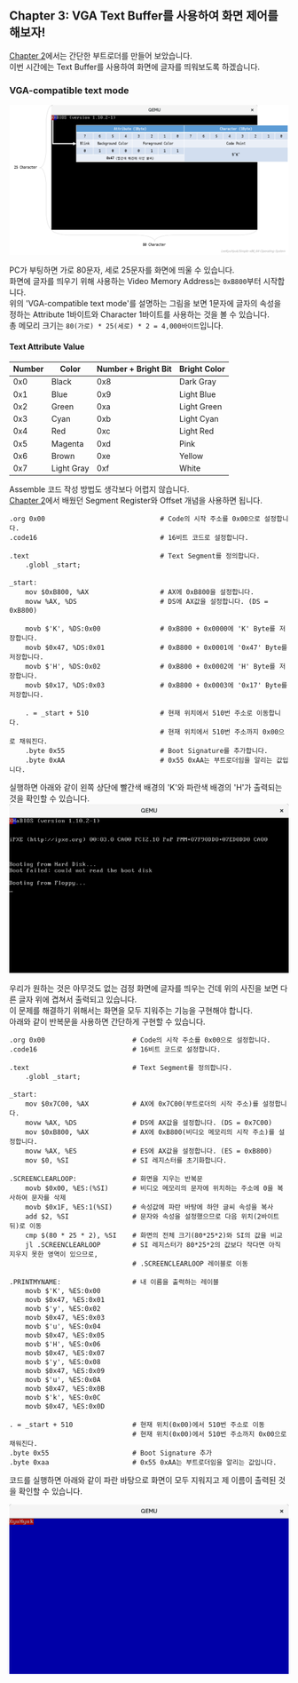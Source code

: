 ## Chapter 3: VGA Text Buffer를 사용하여 화면 제어를 해보자!

[Chapter 2](https://github.com/LeeKyuHyuk/Simple-x86_64-Operating-System/blob/master/Chapter-2/README.md)에서는 간단한 부트로더를 만들어 보았습니다.  
이번 시간에는 Text Buffer를 사용하여 화면에 글자를 띄워보도록 하겠습니다.


### VGA-compatible text mode

![VGA-compatible text mode](./vga-compatible-text-mode.png)

PC가 부팅하면 가로 80문자, 세로 25문자를 화면에 띄울 수 있습니다.  
화면에 글자를 띄우기 위해 사용하는 Video Memory Address는 `0xB800`부터 시작합니다.  
위의 'VGA-compatible text mode'를 설명하는 그림을 보면 1문자에 글자의 속성을 정하는 Attribute 1바이트와 Character 1바이트를 사용하는 것을 볼 수 있습니다.  
총 메모리 크기는 `80(가로) * 25(세로) * 2 = 4,000바이트`입니다.

#### Text Attribute Value

Number | Color      | Number + Bright Bit | Bright Color
------ | ---------- | ------------------- | -------------
0x0    | Black      | 0x8                 | Dark Gray
0x1    | Blue       | 0x9                 | Light Blue
0x2    | Green      | 0xa                 | Light Green
0x3    | Cyan       | 0xb                 | Light Cyan
0x4    | Red        | 0xc                 | Light Red
0x5    | Magenta    | 0xd                 | Pink
0x6    | Brown      | 0xe                 | Yellow
0x7    | Light Gray | 0xf                 | White

Assemble 코드 작성 방법도 생각보다 어렵지 않습니다.  
[Chapter 2](https://github.com/LeeKyuHyuk/Simple-x86_64-Operating-System/blob/master/Chapter-2/README.md)에서 배웠던 Segment Register와 Offset 개념을 사용하면 됩니다.

```
.org 0x00                             # Code의 시작 주소를 0x00으로 설정합니다.
.code16                               # 16비트 코드로 설정합니다.

.text                                 # Text Segment를 정의합니다.
    .globl _start;

_start:
    mov $0xB800, %AX                  # AX에 0xB800을 설정합니다.
    movw %AX, %DS                     # DS에 AX값을 설정합니다. (DS = 0xB800)

    movb $'K', %DS:0x00               # 0xB800 + 0x0000에 'K' Byte를 저장합니다.
    movb $0x47, %DS:0x01              # 0xB800 + 0x0001에 '0x47' Byte를 저장합니다.
    movb $'H', %DS:0x02               # 0xB800 + 0x0002에 'H' Byte를 저장합니다.
    movb $0x17, %DS:0x03              # 0xB800 + 0x0003에 '0x17' Byte를 저장합니다.

    . = _start + 510                  # 현재 위치에서 510번 주소로 이동합니다.
                                      # 현재 위치에서 510번 주소까지 0x00으로 채워진다.
    .byte 0x55                        # Boot Signature를 추가합니다.
    .byte 0xAA                        # 0x55 0xAA는 부트로더임을 알리는 값입니다.

```

실행하면 아래와 같이 왼쪽 상단에 빨간색 배경의 'K'와 파란색 배경의 'H'가 출력되는 것을 확인할 수 있습니다.  
![QEMU System x86_64 Emulation](./qemu-system-x86_64_1.png)

우리가 원하는 것은 아무것도 없는 검정 화면에 글자를 띄우는 건데 위의 사진을 보면 다른 글자 위에 겹쳐서 출력되고 있습니다.  
이 문제를 해결하기 위해서는 화면을 모두 지워주는 기능을 구현해야 합니다.  
아래와 같이 반복문을 사용하면 간단하게 구현할 수 있습니다.

```
.org 0x00                      # Code의 시작 주소를 0x00으로 설정합니다.
.code16                        # 16비트 코드로 설정합니다.

.text                          # Text Segment를 정의합니다.
    .globl _start;

_start:
    mov $0x7C00, %AX           # AX에 0x7C00(부트로더의 시작 주소)를 설정합니다.
    movw %AX, %DS              # DS에 AX값을 설정합니다. (DS = 0x7C00)
    mov $0xB800, %AX           # AX에 0xB800(비디오 메모리의 시작 주소)를 설정합니다.
    movw %AX, %ES              # ES에 AX값을 설정합니다. (ES = 0xB800)
    mov $0, %SI                # SI 레지스터를 초기화합니다.

.SCREENCLEARLOOP:              # 화면을 지우는 반복문
    movb $0x00, %ES:(%SI)      # 비디오 메모리의 문자에 위치하는 주소에 0을 복사하여 문자를 삭제
    movb $0x1F, %ES:1(%SI)     # 속성값에 파란 바탕에 하얀 글씨 속성을 복사
    add $2, %SI                # 문자와 속성을 설정했으므로 다음 위치(2바이트뒤)로 이동
    cmp $(80 * 25 * 2), %SI    # 화면의 전체 크기(80*25*2)와 SI의 값을 비교
    jl .SCREENCLEARLOOP        # SI 레지스터가 80*25*2의 값보다 작다면 아직 지우지 못한 영역이 있으므로,
                               # .SCREENCLEARLOOP 레이블로 이동

.PRINTMYNAME:                  # 내 이름을 출력하는 레이블
    movb $'K', %ES:0x00
    movb $0x47, %ES:0x01
    movb $'y', %ES:0x02
    movb $0x47, %ES:0x03
    movb $'u', %ES:0x04
    movb $0x47, %ES:0x05
    movb $'H', %ES:0x06
    movb $0x47, %ES:0x07
    movb $'y', %ES:0x08
    movb $0x47, %ES:0x09
    movb $'u', %ES:0x0A
    movb $0x47, %ES:0x0B
    movb $'k', %ES:0x0C
    movb $0x47, %ES:0x0D

. = _start + 510               # 현재 위치(0x00)에서 510번 주소로 이동
                               # 현재 위치(0x00)에서 510번 주소까지 0x00으로 채워진다.
.byte 0x55                     # Boot Signature 추가
.byte 0xaa                     # 0x55 0xAA는 부트로더임을 알리는 값입니다.
```

코드를 실행하면 아래와 같이 파란 바탕으로 화면이 모두 지워지고 제 이름이 출력된 것을 확인할 수 있습니다.

![QEMU System x86_64 Emulation](./qemu-system-x86_64_2.png)
